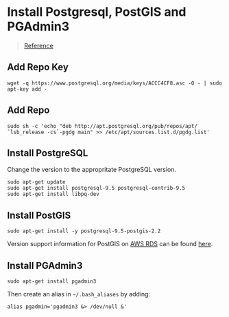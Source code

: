 # Install Postgresql, PostGIS and PGAdmin3

> [Reference](http://tecadmin.net/install-postgresql-server-on-ubuntu/)

## Add Repo Key
```shell
wget -q https://www.postgresql.org/media/keys/ACCC4CF8.asc -O - | sudo apt-key add -
```

## Add Repo
```shell
sudo sh -c 'echo "deb http://apt.postgresql.org/pub/repos/apt/ `lsb_release -cs`-pgdg main" >> /etc/apt/sources.list.d/pgdg.list'
```

## Install PostgreSQL
Change the version to the appropritate PostgreSQL version.
```shell
sudo apt-get update
sudo apt-get install postgresql-9.5 postgresql-contrib-9.5
sudo apt-get install libpq-dev
```

## Install PostGIS
```shell
sudo apt-get install -y postgresql-9.5-postgis-2.2
```

Version support information for PostGIS on [AWS RDS](https://aws.amazon.com/rds/postgresql/) can be found [here](http://docs.aws.amazon.com/AmazonRDS/latest/UserGuide/CHAP_PostgreSQL.html).

## Install PGAdmin3
```shell
sudo apt-get install pgadmin3
```
Then create an alias in `~/.bash_aliases` by adding:
```shell
alias pgadmin='pgadmin3 &> /dev/null &'
```
